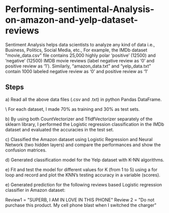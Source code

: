 # Performing-sentimental-Analysis-on-amazon-and-yelp-dataset-reviews

Sentiment Analysis helps data scientists to analyze any kind of data i.e., Business, Politics, Social Media, etc., For example, the IMDb dataset "movie_data.csv" file contains 25,000 highly polar ‘positive’ (12500) and ‘negative’ (12500) IMDB movie reviews (label negative review as ‘0’ and positive review as ‘1’).
Similarly, “amazon_data.txt” and “yelp_data.txt” contain 1000 labeled negative review as ‘0’ and positive review as ‘1’

##  Steps

a) Read all the above data files (.csv and .txt) in python Pandas DataFrame.

\\ For each dataset, I made 70% as training and 30% as test sets.

b) By using both CountVectorizer and TfidfVectorizer separately of the sklearn library, I performed the Logistic regression classification in the IMDb dataset
and evaluated the accuracies in the test set.

c) Classified the Amazon dataset using Logistic Regression and Neural Network (two hidden layers) and compare the performances and show the confusion matrices.

d) Generated classification model for the Yelp dataset with K-NN algorithms.

e) Fit and test the model for different values for K (from 1 to 5) using a for loop and record and plot the KNN’s testing accuracy in a variable (scores).

e) Generated prediction for the following reviews based Logistic regression classifier in Amazon dataset:

Review1 = "SUPERB, I AM IN LOVE IN THIS PHONE"
Review 2 = "Do not purchase this product. My cell phone blast when I switched the charger"
